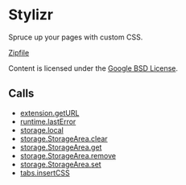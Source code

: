 
Stylizr
=======

Spruce up your pages with custom CSS.

[Zipfile](http://developer.chrome.com/extensions/examples/api/storage/stylizr.zip)

Content is licensed under the [Google BSD License](http://code.google.com/google_bsd_license.html).

Calls
-----

* [extension.getURL](https://developer.chrome.com/extensions/extension#method-getURL)
* [runtime.lastError](https://developer.chrome.com/extensions/runtime#property-lastError)
* [storage.local](https://developer.chrome.com/extensions/storage#property-local)
* [storage.StorageArea.clear](https://developer.chrome.com/extensions/storage#method-StorageArea-clear)
* [storage.StorageArea.get](https://developer.chrome.com/extensions/storage#method-StorageArea-get)
* [storage.StorageArea.remove](https://developer.chrome.com/extensions/storage#method-StorageArea-remove)
* [storage.StorageArea.set](https://developer.chrome.com/extensions/storage#method-StorageArea-set)
* [tabs.insertCSS](https://developer.chrome.com/extensions/tabs#method-insertCSS)